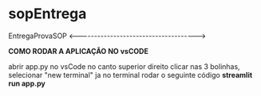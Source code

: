 # sopEntrega
EntregaProvaSOP
<------------------------------------->

**COMO RODAR A APLICAÇÃO NO vsCODE**

abrir app.py no vsCode
no canto superior direito clicar nas 3 bolinhas, selecionar "new terminal"
ja no terminal rodar o seguinte código **streamlit run app.py**
